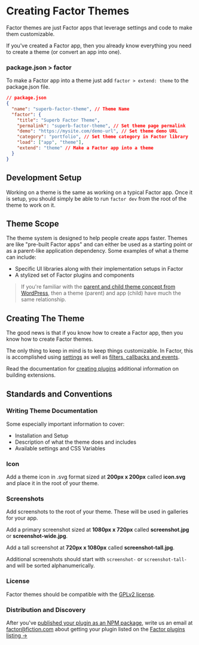 # Creating Factor Themes

Factor themes are just Factor apps that leverage settings and code to make them customizable.

If you've created a Factor app, then you already know everything you need to create a theme (or convert an app into one).

### package.json > factor

To make a Factor app into a theme just add `factor > extend: theme` to the package.json file.

```json
// package.json
{
  "name": "superb-factor-theme", // Theme Name
  "factor": {
    "title": "Superb Factor Theme",
    "permalink": "superb-factor-theme", // Set theme page permalink
    "demo": "https://mysite.com/demo-url", // Set theme demo URL
    "category": "portfolio", // Set theme category in Factor library
    "load": ["app", "theme"],
    "extend": "theme" // Make a Factor app into a theme
  }
}
```

## Development Setup

Working on a theme is the same as working on a typical Factor app. Once it is setup, you should simply be able to run `factor dev` from the root of the theme to work on it.

## Theme Scope

The theme system is designed to help people create apps faster. Themes are like "pre-built Factor apps" and can either be used as a starting point or as a parent-like application dependency. Some examples of what a theme can include:

- Specific UI libraries along with their implementation setups in Factor
- A stylized set of Factor plugins and components

> If you're familiar with the [parent and child theme concept from WordPress](https://developer.wordpress.org/themes/advanced-topics/child-themes/), then a theme (parent) and app (child) have much the same relationship.

## Creating The Theme

The good news is that if you know how to create a Factor app, then you know how to create Factor themes.

The only thing to keep in mind is to keep things customizable. In Factor, this is accomplished using [settings](./settings-and-style) as well as [filters, callbacks and events](./filters-callbacks-events).

Read the documentation for [creating plugins](./creating-plugins) additional information on building extensions.

## Standards and Conventions

### Writing Theme Documentation

Some especially important information to cover:

- Installation and Setup
- Description of what the theme does and includes
- Available settings and CSS Variables

### Icon

Add a theme icon in .svg format sized at **200px x 200px** called **icon.svg** and place it in the root of your theme.

### Screenshots

Add screenshots to the root of your theme. These will be used in galleries for your app.

Add a primary screenshot sized at **1080px x 720px** called **screenshot.jpg** or **screenshot-wide.jpg**.

Add a tall screenshot at **720px x 1080px** called **screenshot-tall.jpg**.

Additional screenshots should start with `screenshot-` or `screenshot-tall-` and will be sorted alphanumerically.

### License

Factor themes should be compatible with the [GPLv2 license](https://en.wikipedia.org/wiki/GNU_General_Public_License).

### Distribution and Discovery

After you've [published your plugin as an NPM package](https://docs.npmjs.com/cli/publish), write us an email at [factor@fiction.com](mailto:factor@fiction.com) about getting your plugin listed on the [Factor plugins listing &rarr;](https://factor.dev/plugins)
